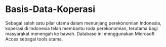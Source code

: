 # Basis-Data-Koperasi
 Sebagai salah satu pilar utama dalam menunjang perekonomian Indonesia, koperasi di Indonesia telah membantu roda perekonomian, terutama bagi masyarakat menengah ke bawah. Database ini menggunakan Microsoft Acces sebagai tools utama.
